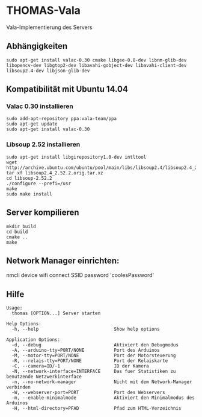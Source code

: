 # THOMAS-Vala
Vala-Implementierung des Servers

## Abhängigkeiten
`sudo apt-get install valac-0.30 cmake libgee-0.8-dev libnm-glib-dev libopencv-dev libgtop2-dev libavahi-gobject-dev libavahi-client-dev libsoup2.4-dev libjson-glib-dev`

## Kompatibilität mit Ubuntu 14.04
### Valac 0.30 installieren
```
sudo add-apt-repository ppa:vala-team/ppa
sudo apt-get update
sudo apt-get install valac-0.30
```

### Libsoup 2.52 installieren
```
sudo apt-get install libgirepository1.0-dev intltool
wget http://archive.ubuntu.com/ubuntu/pool/main/libs/libsoup2.4/libsoup2.4_2.52.2.orig.tar.xz
tar xf libsoup2.4_2.52.2.orig.tar.xz
cd libsoup-2.52.2
./configure --prefi=/usr
make
sudo make install
```

## Server kompilieren
```
mkdir build
cd build
cmake ..
make
```

## Network Manager einrichten:
nmcli device wifi connect SSID password 'coolesPassword'

## Hilfe
```
Usage:
  thomas [OPTION...] Server starten

Help Options:
  -h, --help                            Show help options

Application Options:
  -d, --debug                           Aktiviert den Debugmodus
  -A, --arduino-tty=PORT/NONE           Port des Arduinos
  -M, --motor-tty=PORT/NONE             Port der Motorsteuerung
  -R, --relais-tty=PORT/NONE            Port der Relaiskarte
  -C, --camera=ID/-1                    ID der Kamera
  -N, --network-interface=INTERFACE     Das fuer Statistiken zu benutzende Netzwerkinterface
  -n, --no-network-manager              Nicht mit dem Network-Manager verbinden
  -W, --webserver-port=PORT             Port des Webservers
  -m, --enable-minimalmode              Aktiviert den Minimalmodus des Arduinos
  -H, --html-directory=PFAD             Pfad zum HTML-Verzeichnis
```
